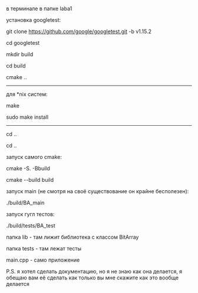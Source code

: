 в терминале в папке laba1

установка googletest:

git clone https://github.com/google/googletest.git -b v1.15.2

cd googletest

mkdir build

cd build

cmake ..

____________________

для *nix систем:

  make

  sudo make install
  
_____________________

cd ..

cd ..

запуск самого cmake:

cmake -S. -Bbuild  

cmake --build build

запуск main (не смотря на своё существование он крайне бесполезен):

./build/BA_main

запуск гугл тестов:

./build/tests/BA_test

папка lib - там лижит библиотека с классом BitArray

папка tests - там лежат тесты

main.cpp - само приложение

P.S. я хотел сделать документацию, но я не знаю как она делается, я обещаю вам её сделать как только вы мне скажите как это вообще делается
